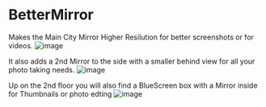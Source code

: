 # BetterMirror

Makes the Main City Mirror Higher Resilution for better screenshots or for videos.
![image](https://user-images.githubusercontent.com/82724623/174472585-b84d367a-0496-4bb2-bfc5-07f90924005f.png)

It also adds a 2nd Mirror to the side with a smaller behind view for all your photo taking needs.
![image](https://user-images.githubusercontent.com/82724623/174472609-09e93d34-e91e-41b6-8cba-58392220eb5b.png)

Up on the 2nd floor you will also find a BlueScreen box with a Mirror inside for Thumbnails or photo edting
![image](https://user-images.githubusercontent.com/82724623/175847591-08ee3f06-d12d-4681-963a-44ae046c8d32.png)
